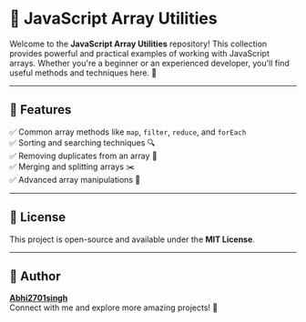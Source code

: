 # 🚀 JavaScript Array Utilities

Welcome to the **JavaScript Array Utilities** repository! This collection provides powerful and practical examples of working with JavaScript arrays. Whether you're a beginner or an experienced developer, you'll find useful methods and techniques here. 🌟

---

## 📌 Features
✅ Common array methods like `map`, `filter`, `reduce`, and `forEach`  
✅ Sorting and searching techniques 🔍  
✅ Removing duplicates from an array 🚮  
✅ Merging and splitting arrays ✂️  
✅ Advanced array manipulations 🔧  

---




## 📜 License
This project is open-source and available under the **MIT License**.

---

## 👤 Author
**[Abhi2701singh](https://github.com/Abhi2701singh)**  
Connect with me and explore more amazing projects! 🚀

